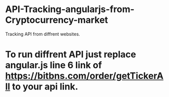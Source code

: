 # API-Tracking-angularjs-from-Cryptocurrency-market
Tracking API from diffrent websites.
  # To run diffrent API just replace angular.js line 6 link of https://bitbns.com/order/getTickerAll to your api link.
